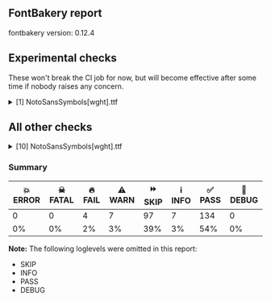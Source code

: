 ## FontBakery report

fontbakery version: 0.12.4



## Experimental checks

These won't break the CI job for now, but will become effective after some time if nobody raises any concern.


<details><summary>[1] NotoSansSymbols[wght].ttf</summary>
<div>
<details>
    <summary>⚠️ <b>WARN</b> Validate location, size and resolution of article images. <a href="https://fontbakery.readthedocs.io/en/stable/fontbakery/checks/googlefonts.article.html#"></a></summary>
    <div>







* ⚠️ **WARN** <p>Family metadata at fonts/NotoSansSymbols/googlefonts/variable does not have an article.</p>
 [code: lacks-article]



</div>
</details>
</div>
</details>




## All other checks



<details><summary>[10] NotoSansSymbols[wght].ttf</summary>
<div>
<details>
    <summary>⚠️ <b>WARN</b> Detect any interpolation issues in the font. <a href="https://fontbakery.readthedocs.io/en/stable/fontbakery/checks/universal.html#"></a></summary>
    <div>







* ⚠️ **WARN** <p>Interpolation issues were found in the font:</p>
<pre><code>- Contour 2 point 10 in glyph 'u1F75D' has a kink between location wght=100 and location wght=900

- Contour 0 point 51 in glyph 'uni2649' has a kink between location wght=400 and location wght=100

- Contour 0 point 51 in glyph 'uni2649' has a kink between location wght=100 and location wght=900
</code></pre>
 [code: interpolation-issues]



</div>
</details>

<details>
    <summary>⚠️ <b>WARN</b> Check math signs have the same width. <a href="https://fontbakery.readthedocs.io/en/stable/fontbakery/checks/universal.html#"></a></summary>
    <div>







* ⚠️ **WARN** <p>The most common width is 572 among a set of 6 math glyphs.
The following math glyphs have a different width, though:</p>
<p>Width = 322:
minus</p>
 [code: width-outliers]



</div>
</details>

<details>
    <summary>⚠️ <b>WARN</b> Check font contains no unreachable glyphs <a href="https://fontbakery.readthedocs.io/en/stable/fontbakery/checks/universal.html#"></a></summary>
    <div>







* ⚠️ **WARN** <p>The following glyphs could not be reached by codepoint or substitution rules:</p>
<pre><code>- enclosingcircle

- enclosingcirclebackslash

- enclosingdiamond

- enclosingsquare

- enclosingupwardpointingtriangle
</code></pre>
 [code: unreachable-glyphs]



</div>
</details>

<details>
    <summary>⚠️ <b>WARN</b> Ensure soft_dotted characters lose their dot when combined with marks that replace the dot. <a href="https://fontbakery.readthedocs.io/en/stable/fontbakery/checks/shaping.html#"></a></summary>
    <div>







* ⚠️ **WARN** <p>The dot of soft dotted characters used in orthographies <em>must</em> disappear in the following strings: į̀ į́ į̂ į̃ į̄ į̌</p>
<p>The dot of soft dotted characters <em>should</em> disappear in other cases, for example: į̆ į̇ į̈ į̊ į̋ į̦̀ į̦́ į̦̂ į̦̃ į̦̄ į̦̆ į̦̇ į̦̈ į̦̊ į̦̋ į̦̌ į̧̀ į̧́ į̧̂ į̧̃</p>
<p>Your font fully covers the following languages that require the soft-dotted feature: Lithuanian (Latn, 2,357,094 speakers).</p>
<p>Your font does <em>not</em> cover the following languages that require the soft-dotted feature: Aghem (Latn, 38,843 speakers), Bete-Bendi (Latn, 100,000 speakers), Ebira (Latn, 2,200,000 speakers), Nzakara (Latn, 50,000 speakers), Cicipu (Latn, 44,000 speakers), South Central Banda (Latn, 244,000 speakers), Bafut (Latn, 158,146 speakers), Ngbaka (Latn, 1,020,000 speakers), Kpelle, Guinea (Latn, 622,000 speakers), Navajo (Latn, 166,319 speakers), Yala (Latn, 200,000 speakers), Kom (Latn, 360,685 speakers), Ejagham (Latn, 120,000 speakers), Mundani (Latn, 34,000 speakers), Zapotec (Latn, 490,000 speakers), Gulay (Latn, 250,478 speakers), Ijo, Southeast (Latn, 2,471,000 speakers), Fur (Latn, 1,230,163 speakers), Southern Kisi (Latn, 360,000 speakers), Lugbara (Latn, 2,200,000 speakers), Ma’di (Latn, 584,000 speakers), Avokaya (Latn, 100,000 speakers), Dutch (Latn, 31,709,104 speakers), Ukrainian (Cyrl, 29,273,587 speakers), Mfumte (Latn, 79,000 speakers), Mango (Latn, 77,000 speakers), Dii (Latn, 71,000 speakers), Dan (Latn, 1,099,244 speakers), Sar (Latn, 500,000 speakers), Basaa (Latn, 332,940 speakers), Koonzime (Latn, 40,000 speakers), Igbo (Latn, 27,823,640 speakers), Makaa (Latn, 221,000 speakers), Ekpeye (Latn, 226,000 speakers), Nateni (Latn, 100,000 speakers), Belarusian (Cyrl, 10,064,517 speakers).</p>
 [code: soft-dotted]



</div>
</details>

<details>
    <summary>⚠️ <b>WARN</b> Check for codepoints not covered by METADATA subsets. <a href="https://fontbakery.readthedocs.io/en/stable/fontbakery/checks/googlefonts.subsets.html#"></a></summary>
    <div>







* ⚠️ **WARN** <p>The following codepoints supported by the font are not covered by
any subsets defined in the font's metadata file, and will never
be served. You can solve this by either manually adding additional
subset declarations to METADATA.pb, or by editing the glyphset
definitions.</p>
<ul>
<li>U+02C7 CARON: try adding one of: tifinagh, canadian-aboriginal, yi</li>
<li>U+02C9 MODIFIER LETTER MACRON: not included in any glyphset definition</li>
<li>U+02D8 BREVE: try adding one of: canadian-aboriginal, yi</li>
<li>U+02D9 DOT ABOVE: try adding one of: canadian-aboriginal, yi</li>
<li>U+02DB OGONEK: try adding one of: canadian-aboriginal, yi</li>
<li>U+02DD DOUBLE ACUTE ACCENT: not included in any glyphset definition</li>
<li>U+0302 COMBINING CIRCUMFLEX ACCENT: try adding one of: tifinagh, cherokee, coptic, math</li>
<li>U+0306 COMBINING BREVE: try adding one of: tifinagh, old-permic</li>
<li>U+0307 COMBINING DOT ABOVE: try adding one of: malayalam, canadian-aboriginal, coptic, tai-le, syriac, tifinagh, old-permic, math</li>
<li>U+030A COMBINING RING ABOVE: try adding syriac</li>
<li>U+030B COMBINING DOUBLE ACUTE ACCENT: try adding one of: osage, cherokee</li>
<li>U+030C COMBINING CARON: try adding one of: cherokee, tai-le</li>
<li>U+0326 COMBINING COMMA BELOW: not included in any glyphset definition</li>
<li>U+0327 COMBINING CEDILLA: not included in any glyphset definition</li>
<li>U+0328 COMBINING OGONEK: not included in any glyphset definition</li>
<li>U+20DD COMBINING ENCLOSING CIRCLE: try adding symbols</li>
<li>U+20DE COMBINING ENCLOSING SQUARE: try adding symbols</li>
<li>U+20DF COMBINING ENCLOSING DIAMOND: try adding symbols</li>
<li>U+20E0 COMBINING ENCLOSING CIRCLE BACKSLASH: try adding symbols</li>
<li>U+20E2 COMBINING ENCLOSING SCREEN: try adding symbols</li>
<li>U+20E3 COMBINING ENCLOSING KEYCAP: try adding symbols</li>
<li>U+20E4 COMBINING ENCLOSING UPWARD POINTING TRIANGLE: try adding symbols</li>
<li>U+2160 ROMAN NUMERAL ONE: try adding symbols</li>
<li>U+2161 ROMAN NUMERAL TWO: try adding symbols</li>
<li>U+2162 ROMAN NUMERAL THREE: try adding symbols</li>
<li>U+2163 ROMAN NUMERAL FOUR: try adding symbols</li>
<li>U+2164 ROMAN NUMERAL FIVE: try adding symbols</li>
<li>U+2165 ROMAN NUMERAL SIX: try adding symbols</li>
<li>U+2166 ROMAN NUMERAL SEVEN: try adding symbols</li>
<li>U+2167 ROMAN NUMERAL EIGHT: try adding symbols</li>
<li>U+2168 ROMAN NUMERAL NINE: try adding symbols</li>
<li>U+2169 ROMAN NUMERAL TEN: try adding symbols</li>
<li>U+216A ROMAN NUMERAL ELEVEN: try adding symbols</li>
<li>U+216B ROMAN NUMERAL TWELVE: try adding symbols</li>
<li>U+216C ROMAN NUMERAL FIFTY: try adding symbols</li>
<li>U+216D ROMAN NUMERAL ONE HUNDRED: try adding symbols</li>
<li>U+216E ROMAN NUMERAL FIVE HUNDRED: try adding symbols</li>
<li>U+216F ROMAN NUMERAL ONE THOUSAND: try adding symbols</li>
<li>U+2170 SMALL ROMAN NUMERAL ONE: try adding symbols</li>
<li>U+2171 SMALL ROMAN NUMERAL TWO: try adding symbols</li>
<li>U+2172 SMALL ROMAN NUMERAL THREE: try adding symbols</li>
<li>U+2173 SMALL ROMAN NUMERAL FOUR: try adding symbols</li>
<li>U+2174 SMALL ROMAN NUMERAL FIVE: try adding symbols</li>
<li>U+2175 SMALL ROMAN NUMERAL SIX: try adding symbols</li>
<li>U+2176 SMALL ROMAN NUMERAL SEVEN: try adding symbols</li>
<li>U+2177 SMALL ROMAN NUMERAL EIGHT: try adding symbols</li>
<li>U+2178 SMALL ROMAN NUMERAL NINE: try adding symbols</li>
<li>U+2179 SMALL ROMAN NUMERAL TEN: try adding symbols</li>
<li>U+217A SMALL ROMAN NUMERAL ELEVEN: try adding symbols</li>
<li>U+217B SMALL ROMAN NUMERAL TWELVE: try adding symbols</li>
<li>U+217C SMALL ROMAN NUMERAL FIFTY: try adding symbols</li>
<li>U+217D SMALL ROMAN NUMERAL ONE HUNDRED: try adding symbols</li>
<li>U+217E SMALL ROMAN NUMERAL FIVE HUNDRED: try adding symbols</li>
<li>U+217F SMALL ROMAN NUMERAL ONE THOUSAND: try adding symbols</li>
<li>U+2180 ROMAN NUMERAL ONE THOUSAND C D: try adding symbols</li>
<li>U+2181 ROMAN NUMERAL FIVE THOUSAND: try adding symbols</li>
<li>U+2182 ROMAN NUMERAL TEN THOUSAND: try adding symbols</li>
<li>U+2183 ROMAN NUMERAL REVERSED ONE HUNDRED: try adding symbols</li>
<li>U+2185 ROMAN NUMERAL SIX LATE FORM: try adding symbols</li>
<li>U+2186 ROMAN NUMERAL FIFTY EARLY FORM: try adding symbols</li>
<li>U+2187 ROMAN NUMERAL FIFTY THOUSAND: try adding symbols</li>
<li>U+2188 ROMAN NUMERAL ONE HUNDRED THOUSAND: try adding symbols</li>
<li>U+218A TURNED DIGIT TWO: try adding symbols</li>
<li>U+218B TURNED DIGIT THREE: try adding symbols</li>
<li>U+2190 LEFTWARDS ARROW: try adding one of: symbols, math</li>
<li>U+2192 RIGHTWARDS ARROW: try adding one of: symbols, math</li>
<li>U+2194 LEFT RIGHT ARROW: try adding one of: symbols, math</li>
<li>U+2195 UP DOWN ARROW: try adding one of: symbols, math</li>
<li>U+2196 NORTH WEST ARROW: try adding one of: symbols, math</li>
<li>U+2197 NORTH EAST ARROW: try adding one of: symbols, math</li>
<li>U+2198 SOUTH EAST ARROW: try adding one of: symbols, math</li>
<li>U+2199 SOUTH WEST ARROW: try adding one of: symbols, math</li>
<li>U+2300 DIAMETER SIGN: try adding symbols</li>
<li>U+2301 ELECTRIC ARROW: try adding symbols</li>
<li>U+2302 HOUSE: try adding symbols</li>
<li>U+2303 UP ARROWHEAD: try adding symbols</li>
<li>U+2304 DOWN ARROWHEAD: try adding symbols</li>
<li>U+2305 PROJECTIVE: try adding symbols</li>
<li>U+2306 PERSPECTIVE: try adding symbols</li>
<li>U+2307 WAVY LINE: try adding symbols</li>
<li>U+2308 LEFT CEILING: try adding one of: symbols, math</li>
<li>U+2309 RIGHT CEILING: try adding one of: symbols, math</li>
<li>U+230A LEFT FLOOR: try adding one of: symbols, math</li>
<li>U+230B RIGHT FLOOR: try adding one of: symbols, math</li>
<li>U+230C BOTTOM RIGHT CROP: try adding symbols</li>
<li>U+230D BOTTOM LEFT CROP: try adding symbols</li>
<li>U+230E TOP RIGHT CROP: try adding symbols</li>
<li>U+230F TOP LEFT CROP: try adding symbols</li>
<li>U+2311 SQUARE LOZENGE: try adding symbols</li>
<li>U+2312 ARC: try adding symbols</li>
<li>U+2313 SEGMENT: try adding symbols</li>
<li>U+2314 SECTOR: try adding symbols</li>
<li>U+2315 TELEPHONE RECORDER: try adding symbols</li>
<li>U+2317 VIEWDATA SQUARE: try adding symbols</li>
<li>U+231C TOP LEFT CORNER: try adding one of: symbols, math</li>
<li>U+231D TOP RIGHT CORNER: try adding one of: symbols, math</li>
<li>U+231E BOTTOM LEFT CORNER: try adding one of: symbols, math</li>
<li>U+231F BOTTOM RIGHT CORNER: try adding one of: symbols, math</li>
<li>U+2322 FROWN: try adding symbols</li>
<li>U+2323 SMILE: try adding symbols</li>
<li>U+2329 LEFT-POINTING ANGLE BRACKET: try adding symbols</li>
<li>U+232A RIGHT-POINTING ANGLE BRACKET: try adding symbols</li>
<li>U+232C BENZENE RING: try adding symbols</li>
<li>U+232D CYLINDRICITY: try adding symbols</li>
<li>U+232E ALL AROUND-PROFILE: try adding symbols</li>
<li>U+232F SYMMETRY: try adding symbols</li>
<li>U+2330 TOTAL RUNOUT: try adding symbols</li>
<li>U+2331 DIMENSION ORIGIN: try adding symbols</li>
<li>U+2332 CONICAL TAPER: try adding symbols</li>
<li>U+2333 SLOPE: try adding symbols</li>
<li>U+2334 COUNTERBORE: try adding symbols</li>
<li>U+2335 COUNTERSINK: try adding symbols</li>
<li>U+237C RIGHT ANGLE WITH DOWNWARDS ZIGZAG ARROW: try adding one of: symbols, math</li>
<li>U+2380 INSERTION SYMBOL: try adding symbols</li>
<li>U+2381 CONTINUOUS UNDERLINE SYMBOL: try adding symbols</li>
<li>U+2382 DISCONTINUOUS UNDERLINE SYMBOL: try adding symbols</li>
<li>U+2383 EMPHASIS SYMBOL: try adding symbols</li>
<li>U+2384 COMPOSITION SYMBOL: try adding symbols</li>
<li>U+2385 WHITE SQUARE WITH CENTRE VERTICAL LINE: try adding symbols</li>
<li>U+2386 ENTER SYMBOL: try adding symbols</li>
<li>U+2387 ALTERNATIVE KEY SYMBOL: try adding symbols</li>
<li>U+2388 HELM SYMBOL: try adding symbols</li>
<li>U+2389 CIRCLED HORIZONTAL BAR WITH NOTCH: try adding symbols</li>
<li>U+238A CIRCLED TRIANGLE DOWN: try adding symbols</li>
<li>U+238B BROKEN CIRCLE WITH NORTHWEST ARROW: try adding symbols</li>
<li>U+238C UNDO SYMBOL: try adding symbols</li>
<li>U+238D MONOSTABLE SYMBOL: try adding symbols</li>
<li>U+238E HYSTERESIS SYMBOL: try adding symbols</li>
<li>U+238F OPEN-CIRCUIT-OUTPUT H-TYPE SYMBOL: try adding symbols</li>
<li>U+2390 OPEN-CIRCUIT-OUTPUT L-TYPE SYMBOL: try adding symbols</li>
<li>U+2391 PASSIVE-PULL-DOWN-OUTPUT SYMBOL: try adding symbols</li>
<li>U+2392 PASSIVE-PULL-UP-OUTPUT SYMBOL: try adding symbols</li>
<li>U+2393 DIRECT CURRENT SYMBOL FORM TWO: try adding symbols</li>
<li>U+2394 SOFTWARE-FUNCTION SYMBOL: try adding symbols</li>
<li>U+2396 DECIMAL SEPARATOR KEY SYMBOL: try adding symbols</li>
<li>U+2397 PREVIOUS PAGE: try adding symbols</li>
<li>U+2398 NEXT PAGE: try adding symbols</li>
<li>U+2399 PRINT SCREEN SYMBOL: try adding symbols</li>
<li>U+239A CLEAR SCREEN SYMBOL: try adding symbols</li>
<li>U+23AF HORIZONTAL LINE EXTENSION: try adding one of: symbols, math</li>
<li>U+23BE DENTISTRY SYMBOL LIGHT VERTICAL AND TOP RIGHT: try adding symbols</li>
<li>U+23BF DENTISTRY SYMBOL LIGHT VERTICAL AND BOTTOM RIGHT: try adding symbols</li>
<li>U+23C0 DENTISTRY SYMBOL LIGHT VERTICAL WITH CIRCLE: try adding symbols</li>
<li>U+23C1 DENTISTRY SYMBOL LIGHT DOWN AND HORIZONTAL WITH CIRCLE: try adding symbols</li>
<li>U+23C2 DENTISTRY SYMBOL LIGHT UP AND HORIZONTAL WITH CIRCLE: try adding symbols</li>
<li>U+23C3 DENTISTRY SYMBOL LIGHT VERTICAL WITH TRIANGLE: try adding symbols</li>
<li>U+23C4 DENTISTRY SYMBOL LIGHT DOWN AND HORIZONTAL WITH TRIANGLE: try adding symbols</li>
<li>U+23C5 DENTISTRY SYMBOL LIGHT UP AND HORIZONTAL WITH TRIANGLE: try adding symbols</li>
<li>U+23C6 DENTISTRY SYMBOL LIGHT VERTICAL AND WAVE: try adding symbols</li>
<li>U+23C7 DENTISTRY SYMBOL LIGHT DOWN AND HORIZONTAL WITH WAVE: try adding symbols</li>
<li>U+23C8 DENTISTRY SYMBOL LIGHT UP AND HORIZONTAL WITH WAVE: try adding symbols</li>
<li>U+23C9 DENTISTRY SYMBOL LIGHT DOWN AND HORIZONTAL: try adding symbols</li>
<li>U+23CA DENTISTRY SYMBOL LIGHT UP AND HORIZONTAL: try adding symbols</li>
<li>U+23CB DENTISTRY SYMBOL LIGHT VERTICAL AND TOP LEFT: try adding symbols</li>
<li>U+23CC DENTISTRY SYMBOL LIGHT VERTICAL AND BOTTOM LEFT: try adding symbols</li>
<li>U+23CD SQUARE FOOT: try adding symbols</li>
<li>U+23D0 VERTICAL LINE EXTENSION: try adding one of: symbols, math</li>
<li>U+23D1 METRICAL BREVE: try adding symbols</li>
<li>U+23D2 METRICAL LONG OVER SHORT: try adding symbols</li>
<li>U+23D3 METRICAL SHORT OVER LONG: try adding symbols</li>
<li>U+23D4 METRICAL LONG OVER TWO SHORTS: try adding symbols</li>
<li>U+23D5 METRICAL TWO SHORTS OVER LONG: try adding symbols</li>
<li>U+23D6 METRICAL TWO SHORTS JOINED: try adding symbols</li>
<li>U+23D7 METRICAL TRISEME: try adding symbols</li>
<li>U+23D8 METRICAL TETRASEME: try adding symbols</li>
<li>U+23D9 METRICAL PENTASEME: try adding symbols</li>
<li>U+23DA EARTH GROUND: try adding symbols</li>
<li>U+23DB FUSE: try adding symbols</li>
<li>U+23E2 WHITE TRAPEZIUM: try adding symbols</li>
<li>U+23E3 BENZENE RING WITH CIRCLE: try adding symbols</li>
<li>U+23E4 STRAIGHTNESS: try adding symbols</li>
<li>U+23E5 FLATNESS: try adding symbols</li>
<li>U+23E6 AC CURRENT: try adding symbols</li>
<li>U+23E7 ELECTRICAL INTERSECTION: try adding symbols</li>
<li>U+23E8 DECIMAL EXPONENT SYMBOL: try adding symbols</li>
<li>U+2460 CIRCLED DIGIT ONE: try adding one of: symbols, mongolian, yi</li>
<li>U+2461 CIRCLED DIGIT TWO: try adding one of: symbols, mongolian, yi</li>
<li>U+2462 CIRCLED DIGIT THREE: try adding one of: symbols, mongolian, yi</li>
<li>U+2463 CIRCLED DIGIT FOUR: try adding one of: symbols, mongolian, yi</li>
<li>U+2464 CIRCLED DIGIT FIVE: try adding one of: symbols, mongolian, yi</li>
<li>U+2465 CIRCLED DIGIT SIX: try adding one of: symbols, mongolian, yi</li>
<li>U+2466 CIRCLED DIGIT SEVEN: try adding one of: symbols, mongolian, yi</li>
<li>U+2467 CIRCLED DIGIT EIGHT: try adding one of: symbols, mongolian, yi</li>
<li>U+2468 CIRCLED DIGIT NINE: try adding one of: symbols, mongolian, yi</li>
<li>U+2469 CIRCLED NUMBER TEN: try adding one of: symbols, mongolian, yi</li>
<li>U+246A CIRCLED NUMBER ELEVEN: try adding one of: symbols, mongolian, yi</li>
<li>U+246B CIRCLED NUMBER TWELVE: try adding one of: symbols, mongolian, yi</li>
<li>U+246C CIRCLED NUMBER THIRTEEN: try adding one of: symbols, mongolian, yi</li>
<li>U+246D CIRCLED NUMBER FOURTEEN: try adding one of: symbols, mongolian, yi</li>
<li>U+246E CIRCLED NUMBER FIFTEEN: try adding one of: symbols, mongolian, yi</li>
<li>U+246F CIRCLED NUMBER SIXTEEN: try adding one of: symbols, mongolian, yi</li>
<li>U+2470 CIRCLED NUMBER SEVENTEEN: try adding one of: symbols, mongolian, yi</li>
<li>U+2471 CIRCLED NUMBER EIGHTEEN: try adding one of: symbols, mongolian, yi</li>
<li>U+2472 CIRCLED NUMBER NINETEEN: try adding one of: symbols, mongolian, yi</li>
<li>U+2473 CIRCLED NUMBER TWENTY: try adding one of: symbols, mongolian, yi</li>
<li>U+2474 PARENTHESIZED DIGIT ONE: try adding one of: symbols, math</li>
<li>U+2475 PARENTHESIZED DIGIT TWO: try adding one of: symbols, math</li>
<li>U+2476 PARENTHESIZED DIGIT THREE: try adding symbols</li>
<li>U+2477 PARENTHESIZED DIGIT FOUR: try adding symbols</li>
<li>U+2478 PARENTHESIZED DIGIT FIVE: try adding symbols</li>
<li>U+2479 PARENTHESIZED DIGIT SIX: try adding symbols</li>
<li>U+247A PARENTHESIZED DIGIT SEVEN: try adding symbols</li>
<li>U+247B PARENTHESIZED DIGIT EIGHT: try adding symbols</li>
<li>U+247C PARENTHESIZED DIGIT NINE: try adding symbols</li>
<li>U+247D PARENTHESIZED NUMBER TEN: try adding symbols</li>
<li>U+247E PARENTHESIZED NUMBER ELEVEN: try adding symbols</li>
<li>U+247F PARENTHESIZED NUMBER TWELVE: try adding symbols</li>
<li>U+2480 PARENTHESIZED NUMBER THIRTEEN: try adding symbols</li>
<li>U+2481 PARENTHESIZED NUMBER FOURTEEN: try adding symbols</li>
<li>U+2482 PARENTHESIZED NUMBER FIFTEEN: try adding symbols</li>
<li>U+2483 PARENTHESIZED NUMBER SIXTEEN: try adding symbols</li>
<li>U+2484 PARENTHESIZED NUMBER SEVENTEEN: try adding symbols</li>
<li>U+2485 PARENTHESIZED NUMBER EIGHTEEN: try adding symbols</li>
<li>U+2486 PARENTHESIZED NUMBER NINETEEN: try adding symbols</li>
<li>U+2487 PARENTHESIZED NUMBER TWENTY: try adding symbols</li>
<li>U+2488 DIGIT ONE FULL STOP: try adding symbols</li>
<li>U+2489 DIGIT TWO FULL STOP: try adding symbols</li>
<li>U+248A DIGIT THREE FULL STOP: try adding symbols</li>
<li>U+248B DIGIT FOUR FULL STOP: try adding symbols</li>
<li>U+248C DIGIT FIVE FULL STOP: try adding symbols</li>
<li>U+248D DIGIT SIX FULL STOP: try adding symbols</li>
<li>U+248E DIGIT SEVEN FULL STOP: try adding symbols</li>
<li>U+248F DIGIT EIGHT FULL STOP: try adding symbols</li>
<li>U+2490 DIGIT NINE FULL STOP: try adding symbols</li>
<li>U+2491 NUMBER TEN FULL STOP: try adding symbols</li>
<li>U+2492 NUMBER ELEVEN FULL STOP: try adding symbols</li>
<li>U+2493 NUMBER TWELVE FULL STOP: try adding symbols</li>
<li>U+2494 NUMBER THIRTEEN FULL STOP: try adding symbols</li>
<li>U+2495 NUMBER FOURTEEN FULL STOP: try adding symbols</li>
<li>U+2496 NUMBER FIFTEEN FULL STOP: try adding symbols</li>
<li>U+2497 NUMBER SIXTEEN FULL STOP: try adding symbols</li>
<li>U+2498 NUMBER SEVENTEEN FULL STOP: try adding symbols</li>
<li>U+2499 NUMBER EIGHTEEN FULL STOP: try adding symbols</li>
<li>U+249A NUMBER NINETEEN FULL STOP: try adding symbols</li>
<li>U+249B NUMBER TWENTY FULL STOP: try adding symbols</li>
<li>U+249C PARENTHESIZED LATIN SMALL LETTER A: try adding symbols</li>
<li>U+249D PARENTHESIZED LATIN SMALL LETTER B: try adding symbols</li>
<li>U+249E PARENTHESIZED LATIN SMALL LETTER C: try adding symbols</li>
<li>U+249F PARENTHESIZED LATIN SMALL LETTER D: try adding symbols</li>
<li>U+24A0 PARENTHESIZED LATIN SMALL LETTER E: try adding symbols</li>
<li>U+24A1 PARENTHESIZED LATIN SMALL LETTER F: try adding symbols</li>
<li>U+24A2 PARENTHESIZED LATIN SMALL LETTER G: try adding symbols</li>
<li>U+24A3 PARENTHESIZED LATIN SMALL LETTER H: try adding symbols</li>
<li>U+24A4 PARENTHESIZED LATIN SMALL LETTER I: try adding symbols</li>
<li>U+24A5 PARENTHESIZED LATIN SMALL LETTER J: try adding symbols</li>
<li>U+24A6 PARENTHESIZED LATIN SMALL LETTER K: try adding symbols</li>
<li>U+24A7 PARENTHESIZED LATIN SMALL LETTER L: try adding symbols</li>
<li>U+24A8 PARENTHESIZED LATIN SMALL LETTER M: try adding symbols</li>
<li>U+24A9 PARENTHESIZED LATIN SMALL LETTER N: try adding symbols</li>
<li>U+24AA PARENTHESIZED LATIN SMALL LETTER O: try adding symbols</li>
<li>U+24AB PARENTHESIZED LATIN SMALL LETTER P: try adding symbols</li>
<li>U+24AC PARENTHESIZED LATIN SMALL LETTER Q: try adding symbols</li>
<li>U+24AD PARENTHESIZED LATIN SMALL LETTER R: try adding symbols</li>
<li>U+24AE PARENTHESIZED LATIN SMALL LETTER S: try adding symbols</li>
<li>U+24AF PARENTHESIZED LATIN SMALL LETTER T: try adding symbols</li>
<li>U+24B0 PARENTHESIZED LATIN SMALL LETTER U: try adding symbols</li>
<li>U+24B1 PARENTHESIZED LATIN SMALL LETTER V: try adding symbols</li>
<li>U+24B2 PARENTHESIZED LATIN SMALL LETTER W: try adding symbols</li>
<li>U+24B3 PARENTHESIZED LATIN SMALL LETTER X: try adding symbols</li>
<li>U+24B4 PARENTHESIZED LATIN SMALL LETTER Y: try adding symbols</li>
<li>U+24B5 PARENTHESIZED LATIN SMALL LETTER Z: try adding symbols</li>
<li>U+24B6 CIRCLED LATIN CAPITAL LETTER A: try adding symbols</li>
<li>U+24B7 CIRCLED LATIN CAPITAL LETTER B: try adding symbols</li>
<li>U+24B8 CIRCLED LATIN CAPITAL LETTER C: try adding symbols</li>
<li>U+24B9 CIRCLED LATIN CAPITAL LETTER D: try adding symbols</li>
<li>U+24BA CIRCLED LATIN CAPITAL LETTER E: try adding symbols</li>
<li>U+24BB CIRCLED LATIN CAPITAL LETTER F: try adding symbols</li>
<li>U+24BC CIRCLED LATIN CAPITAL LETTER G: try adding symbols</li>
<li>U+24BD CIRCLED LATIN CAPITAL LETTER H: try adding symbols</li>
<li>U+24BE CIRCLED LATIN CAPITAL LETTER I: try adding symbols</li>
<li>U+24BF CIRCLED LATIN CAPITAL LETTER J: try adding symbols</li>
<li>U+24C0 CIRCLED LATIN CAPITAL LETTER K: try adding symbols</li>
<li>U+24C1 CIRCLED LATIN CAPITAL LETTER L: try adding symbols</li>
<li>U+24C2 CIRCLED LATIN CAPITAL LETTER M: try adding symbols</li>
<li>U+24C3 CIRCLED LATIN CAPITAL LETTER N: try adding symbols</li>
<li>U+24C4 CIRCLED LATIN CAPITAL LETTER O: try adding symbols</li>
<li>U+24C5 CIRCLED LATIN CAPITAL LETTER P: try adding symbols</li>
<li>U+24C6 CIRCLED LATIN CAPITAL LETTER Q: try adding symbols</li>
<li>U+24C7 CIRCLED LATIN CAPITAL LETTER R: try adding symbols</li>
<li>U+24C8 CIRCLED LATIN CAPITAL LETTER S: try adding symbols</li>
<li>U+24C9 CIRCLED LATIN CAPITAL LETTER T: try adding symbols</li>
<li>U+24CA CIRCLED LATIN CAPITAL LETTER U: try adding symbols</li>
<li>U+24CB CIRCLED LATIN CAPITAL LETTER V: try adding symbols</li>
<li>U+24CC CIRCLED LATIN CAPITAL LETTER W: try adding symbols</li>
<li>U+24CD CIRCLED LATIN CAPITAL LETTER X: try adding symbols</li>
<li>U+24CE CIRCLED LATIN CAPITAL LETTER Y: try adding symbols</li>
<li>U+24CF CIRCLED LATIN CAPITAL LETTER Z: try adding symbols</li>
<li>U+24D0 CIRCLED LATIN SMALL LETTER A: try adding symbols</li>
<li>U+24D1 CIRCLED LATIN SMALL LETTER B: try adding symbols</li>
<li>U+24D2 CIRCLED LATIN SMALL LETTER C: try adding symbols</li>
<li>U+24D3 CIRCLED LATIN SMALL LETTER D: try adding symbols</li>
<li>U+24D4 CIRCLED LATIN SMALL LETTER E: try adding symbols</li>
<li>U+24D5 CIRCLED LATIN SMALL LETTER F: try adding symbols</li>
<li>U+24D6 CIRCLED LATIN SMALL LETTER G: try adding symbols</li>
<li>U+24D7 CIRCLED LATIN SMALL LETTER H: try adding symbols</li>
<li>U+24D8 CIRCLED LATIN SMALL LETTER I: try adding symbols</li>
<li>U+24D9 CIRCLED LATIN SMALL LETTER J: try adding symbols</li>
<li>U+24DA CIRCLED LATIN SMALL LETTER K: try adding symbols</li>
<li>U+24DB CIRCLED LATIN SMALL LETTER L: try adding symbols</li>
<li>U+24DC CIRCLED LATIN SMALL LETTER M: try adding symbols</li>
<li>U+24DD CIRCLED LATIN SMALL LETTER N: try adding symbols</li>
<li>U+24DE CIRCLED LATIN SMALL LETTER O: try adding symbols</li>
<li>U+24DF CIRCLED LATIN SMALL LETTER P: try adding symbols</li>
<li>U+24E0 CIRCLED LATIN SMALL LETTER Q: try adding symbols</li>
<li>U+24E1 CIRCLED LATIN SMALL LETTER R: try adding symbols</li>
<li>U+24E2 CIRCLED LATIN SMALL LETTER S: try adding symbols</li>
<li>U+24E3 CIRCLED LATIN SMALL LETTER T: try adding symbols</li>
<li>U+24E4 CIRCLED LATIN SMALL LETTER U: try adding symbols</li>
<li>U+24E5 CIRCLED LATIN SMALL LETTER V: try adding symbols</li>
<li>U+24E6 CIRCLED LATIN SMALL LETTER W: try adding symbols</li>
<li>U+24E7 CIRCLED LATIN SMALL LETTER X: try adding symbols</li>
<li>U+24E8 CIRCLED LATIN SMALL LETTER Y: try adding symbols</li>
<li>U+24E9 CIRCLED LATIN SMALL LETTER Z: try adding symbols</li>
<li>U+24EA CIRCLED DIGIT ZERO: try adding symbols</li>
<li>U+24EB NEGATIVE CIRCLED NUMBER ELEVEN: try adding symbols</li>
<li>U+24EC NEGATIVE CIRCLED NUMBER TWELVE: try adding symbols</li>
<li>U+24ED NEGATIVE CIRCLED NUMBER THIRTEEN: try adding symbols</li>
<li>U+24EE NEGATIVE CIRCLED NUMBER FOURTEEN: try adding symbols</li>
<li>U+24EF NEGATIVE CIRCLED NUMBER FIFTEEN: try adding symbols</li>
<li>U+24F0 NEGATIVE CIRCLED NUMBER SIXTEEN: try adding symbols</li>
<li>U+24F1 NEGATIVE CIRCLED NUMBER SEVENTEEN: try adding symbols</li>
<li>U+24F2 NEGATIVE CIRCLED NUMBER EIGHTEEN: try adding symbols</li>
<li>U+24F3 NEGATIVE CIRCLED NUMBER NINETEEN: try adding symbols</li>
<li>U+24F4 NEGATIVE CIRCLED NUMBER TWENTY: try adding symbols</li>
<li>U+24F5 DOUBLE CIRCLED DIGIT ONE: try adding symbols</li>
<li>U+24F6 DOUBLE CIRCLED DIGIT TWO: try adding symbols</li>
<li>U+24F7 DOUBLE CIRCLED DIGIT THREE: try adding symbols</li>
<li>U+24F8 DOUBLE CIRCLED DIGIT FOUR: try adding symbols</li>
<li>U+24F9 DOUBLE CIRCLED DIGIT FIVE: try adding symbols</li>
<li>U+24FA DOUBLE CIRCLED DIGIT SIX: try adding symbols</li>
<li>U+24FB DOUBLE CIRCLED DIGIT SEVEN: try adding symbols</li>
<li>U+24FC DOUBLE CIRCLED DIGIT EIGHT: try adding symbols</li>
<li>U+24FD DOUBLE CIRCLED DIGIT NINE: try adding symbols</li>
<li>U+24FE DOUBLE CIRCLED NUMBER TEN: try adding symbols</li>
<li>U+24FF NEGATIVE CIRCLED DIGIT ZERO: try adding symbols</li>
<li>U+25CC DOTTED CIRCLE: try adding one of: wancho, yi, pahawh-hmong, cham, elbasan, gunjala-gondi, khojki, sinhala, tirhuta, dogra, math, duployan, symbols, mahajani, miao, mandaic, thai, grantha, rejang, siddham, khudawadi, armenian, saurashtra, mongolian, batak, newa, manichaean, sharada, syriac, sundanese, meetei-mayek, buhid, tagbanwa, hanunoo, chakma, sogdian, soyombo, kayah-li, tibetan, caucasian-albanian, new-tai-lue, adlam, tai-viet, hebrew, zanabazar-square, ahom, khmer, psalter-pahlavi, tamil, nko, myanmar, balinese, tai-le, javanese, buginese, oriya, takri, devanagari, kharoshthi, kannada, marchen, warang-citi, malayalam, bengali, mende-kikakui, hanifi-rohingya, tai-tham, tagalog, lao, phags-pa, bhaiksuki, brahmi, limbu, music, telugu, old-permic, bassa-vah, thaana, gujarati, modi, coptic, kaithi, lepcha, syloti-nagri, canadian-aboriginal, masaram-gondi, osage, gurmukhi, tifinagh</li>
<li>U+260A ASCENDING NODE: try adding symbols</li>
<li>U+260B DESCENDING NODE: try adding symbols</li>
<li>U+260C CONJUNCTION: try adding symbols</li>
<li>U+260D OPPOSITION: try adding symbols</li>
<li>U+2613 SALTIRE: try adding symbols</li>
<li>U+2624 CADUCEUS: try adding symbols</li>
<li>U+2625 ANKH: try adding symbols</li>
<li>U+2626 ORTHODOX CROSS: try adding symbols</li>
<li>U+2627 CHI RHO: try adding symbols</li>
<li>U+2628 CROSS OF LORRAINE: try adding symbols</li>
<li>U+2629 CROSS OF JERUSALEM: try adding symbols</li>
<li>U+262A STAR AND CRESCENT: try adding symbols</li>
<li>U+262B FARSI SYMBOL: try adding symbols</li>
<li>U+262C ADI SHAKTI: try adding one of: symbols, gurmukhi</li>
<li>U+262D HAMMER AND SICKLE: try adding symbols</li>
<li>U+262E PEACE SYMBOL: try adding symbols</li>
<li>U+262F YIN YANG: try adding symbols</li>
<li>U+2638 WHEEL OF DHARMA: try adding symbols</li>
<li>U+2639 WHITE FROWNING FACE: try adding symbols</li>
<li>U+263A WHITE SMILING FACE: try adding symbols</li>
<li>U+263B BLACK SMILING FACE: try adding symbols</li>
<li>U+263D FIRST QUARTER MOON: try adding symbols</li>
<li>U+263E LAST QUARTER MOON: try adding symbols</li>
<li>U+263F MERCURY: try adding symbols</li>
<li>U+2640 FEMALE SIGN: try adding symbols</li>
<li>U+2641 EARTH: try adding symbols</li>
<li>U+2642 MALE SIGN: try adding symbols</li>
<li>U+2643 JUPITER: try adding symbols</li>
<li>U+2644 SATURN: try adding symbols</li>
<li>U+2645 URANUS: try adding symbols</li>
<li>U+2646 NEPTUNE: try adding symbols</li>
<li>U+2647 PLUTO: try adding symbols</li>
<li>U+2648 ARIES: try adding symbols</li>
<li>U+2649 TAURUS: try adding symbols</li>
<li>U+264A GEMINI: try adding symbols</li>
<li>U+264B CANCER: try adding symbols</li>
<li>U+264C LEO: try adding symbols</li>
<li>U+264D VIRGO: try adding symbols</li>
<li>U+264E LIBRA: try adding symbols</li>
<li>U+264F SCORPIUS: try adding symbols</li>
<li>U+2650 SAGITTARIUS: try adding symbols</li>
<li>U+2651 CAPRICORN: try adding symbols</li>
<li>U+2652 AQUARIUS: try adding symbols</li>
<li>U+2653 PISCES: try adding symbols</li>
<li>U+2669 QUARTER NOTE: try adding one of: symbols, music</li>
<li>U+266A EIGHTH NOTE: try adding one of: symbols, music</li>
<li>U+266B BEAMED EIGHTH NOTES: try adding one of: symbols, music</li>
<li>U+266C BEAMED SIXTEENTH NOTES: try adding one of: symbols, music</li>
<li>U+266D MUSIC FLAT SIGN: try adding one of: symbols, music, math</li>
<li>U+266E MUSIC NATURAL SIGN: try adding one of: symbols, music, math</li>
<li>U+266F MUSIC SHARP SIGN: try adding one of: symbols, music, math</li>
<li>U+2670 WEST SYRIAC CROSS: try adding one of: symbols, syriac</li>
<li>U+2671 EAST SYRIAC CROSS: try adding one of: symbols, syriac</li>
<li>U+2672 UNIVERSAL RECYCLING SYMBOL: try adding symbols</li>
<li>U+2673 RECYCLING SYMBOL FOR TYPE-1 PLASTICS: try adding symbols</li>
<li>U+2674 RECYCLING SYMBOL FOR TYPE-2 PLASTICS: try adding symbols</li>
<li>U+2675 RECYCLING SYMBOL FOR TYPE-3 PLASTICS: try adding symbols</li>
<li>U+2676 RECYCLING SYMBOL FOR TYPE-4 PLASTICS: try adding symbols</li>
<li>U+2677 RECYCLING SYMBOL FOR TYPE-5 PLASTICS: try adding symbols</li>
<li>U+2678 RECYCLING SYMBOL FOR TYPE-6 PLASTICS: try adding symbols</li>
<li>U+2679 RECYCLING SYMBOL FOR TYPE-7 PLASTICS: try adding symbols</li>
<li>U+267A RECYCLING SYMBOL FOR GENERIC MATERIALS: try adding symbols</li>
<li>U+267B BLACK UNIVERSAL RECYCLING SYMBOL: try adding symbols</li>
<li>U+267C RECYCLED PAPER SYMBOL: try adding symbols</li>
<li>U+267D PARTIALLY-RECYCLED PAPER SYMBOL: try adding symbols</li>
<li>U+267E PERMANENT PAPER SIGN: try adding symbols</li>
<li>U+2690 WHITE FLAG: try adding symbols</li>
<li>U+2691 BLACK FLAG: try adding symbols</li>
<li>U+2692 HAMMER AND PICK: try adding symbols</li>
<li>U+2693 ANCHOR: try adding symbols</li>
<li>U+2694 CROSSED SWORDS: try adding symbols</li>
<li>U+2695 STAFF OF AESCULAPIUS: try adding symbols</li>
<li>U+2696 SCALES: try adding symbols</li>
<li>U+2697 ALEMBIC: try adding symbols</li>
<li>U+2698 FLOWER: try adding symbols</li>
<li>U+2699 GEAR: try adding symbols</li>
<li>U+269A STAFF OF HERMES: try adding symbols</li>
<li>U+269B ATOM SYMBOL: try adding symbols</li>
<li>U+269C FLEUR-DE-LIS: try adding symbols</li>
<li>U+269D OUTLINED WHITE STAR: try adding symbols</li>
<li>U+26A2 DOUBLED FEMALE SIGN: try adding symbols</li>
<li>U+26A3 DOUBLED MALE SIGN: try adding symbols</li>
<li>U+26A4 INTERLOCKED FEMALE AND MALE SIGN: try adding symbols</li>
<li>U+26A5 MALE AND FEMALE SIGN: try adding symbols</li>
<li>U+26A6 MALE WITH STROKE SIGN: try adding symbols</li>
<li>U+26A7 MALE WITH STROKE AND MALE AND FEMALE SIGN: try adding symbols</li>
<li>U+26A8 VERTICAL MALE WITH STROKE SIGN: try adding symbols</li>
<li>U+26A9 HORIZONTAL MALE WITH STROKE SIGN: try adding symbols</li>
<li>U+26AD MARRIAGE SYMBOL: try adding symbols</li>
<li>U+26AE DIVORCE SYMBOL: try adding symbols</li>
<li>U+26AF UNMARRIED PARTNERSHIP SYMBOL: try adding symbols</li>
<li>U+26B0 COFFIN: try adding symbols</li>
<li>U+26B1 FUNERAL URN: try adding symbols</li>
<li>U+26B2 NEUTER: try adding symbols</li>
<li>U+26B3 CERES: try adding symbols</li>
<li>U+26B4 PALLAS: try adding symbols</li>
<li>U+26B5 JUNO: try adding symbols</li>
<li>U+26B6 VESTA: try adding symbols</li>
<li>U+26B7 CHIRON: try adding symbols</li>
<li>U+26B8 BLACK MOON LILITH: try adding symbols</li>
<li>U+26B9 SEXTILE: try adding symbols</li>
<li>U+26BA SEMISEXTILE: try adding symbols</li>
<li>U+26BB QUINCUNX: try adding symbols</li>
<li>U+26BC SESQUIQUADRATE: try adding symbols</li>
<li>U+26CE OPHIUCHUS: try adding symbols</li>
<li>U+26E2 ASTRONOMICAL SYMBOL FOR URANUS: try adding symbols</li>
<li>U+26E3 HEAVY CIRCLE WITH STROKE AND TWO DOTS ABOVE: try adding symbols</li>
<li>U+26E4 PENTAGRAM: try adding symbols</li>
<li>U+26E5 RIGHT-HANDED INTERLACED PENTAGRAM: try adding symbols</li>
<li>U+26E6 LEFT-HANDED INTERLACED PENTAGRAM: try adding symbols</li>
<li>U+26E7 INVERTED PENTAGRAM: try adding symbols</li>
<li>U+26E8 BLACK CROSS ON SHIELD: try adding symbols</li>
<li>U+26E9 SHINTO SHRINE: try adding symbols</li>
<li>U+26EA CHURCH: try adding symbols</li>
<li>U+26EB CASTLE: try adding symbols</li>
<li>U+26EC HISTORIC SITE: try adding symbols</li>
<li>U+26ED GEAR WITHOUT HUB: try adding symbols</li>
<li>U+26EE GEAR WITH HANDLES: try adding symbols</li>
<li>U+26EF MAP SYMBOL FOR LIGHTHOUSE: try adding symbols</li>
<li>U+26F0 MOUNTAIN: try adding symbols</li>
<li>U+26F1 UMBRELLA ON GROUND: try adding symbols</li>
<li>U+26F2 FOUNTAIN: try adding symbols</li>
<li>U+26F3 FLAG IN HOLE: try adding symbols</li>
<li>U+26F4 FERRY: try adding symbols</li>
<li>U+26F5 SAILBOAT: try adding symbols</li>
<li>U+26F6 SQUARE FOUR CORNERS: try adding symbols</li>
<li>U+26F7 SKIER: try adding symbols</li>
<li>U+26F8 ICE SKATE: try adding symbols</li>
<li>U+26F9 PERSON WITH BALL: try adding symbols</li>
<li>U+26FA TENT: try adding symbols</li>
<li>U+26FB JAPANESE BANK SYMBOL: try adding symbols</li>
<li>U+26FC HEADSTONE GRAVEYARD SYMBOL: try adding symbols</li>
<li>U+26FD FUEL PUMP: try adding symbols</li>
<li>U+26FE CUP ON BLACK SQUARE: try adding symbols</li>
<li>U+26FF WHITE FLAG WITH HORIZONTAL MIDDLE BLACK STRIPE: try adding symbols</li>
<li>U+271D LATIN CROSS: try adding symbols</li>
<li>U+271E SHADOWED WHITE LATIN CROSS: try adding symbols</li>
<li>U+271F OUTLINED LATIN CROSS: try adding symbols</li>
<li>U+2720 MALTESE CROSS: try adding symbols</li>
<li>U+2721 STAR OF DAVID: try adding symbols</li>
<li>U+2776 DINGBAT NEGATIVE CIRCLED DIGIT ONE: try adding symbols</li>
<li>U+2777 DINGBAT NEGATIVE CIRCLED DIGIT TWO: try adding symbols</li>
<li>U+2778 DINGBAT NEGATIVE CIRCLED DIGIT THREE: try adding symbols</li>
<li>U+2779 DINGBAT NEGATIVE CIRCLED DIGIT FOUR: try adding symbols</li>
<li>U+277A DINGBAT NEGATIVE CIRCLED DIGIT FIVE: try adding symbols</li>
<li>U+277B DINGBAT NEGATIVE CIRCLED DIGIT SIX: try adding symbols</li>
<li>U+277C DINGBAT NEGATIVE CIRCLED DIGIT SEVEN: try adding symbols</li>
<li>U+277D DINGBAT NEGATIVE CIRCLED DIGIT EIGHT: try adding symbols</li>
<li>U+277E DINGBAT NEGATIVE CIRCLED DIGIT NINE: try adding symbols</li>
<li>U+277F DINGBAT NEGATIVE CIRCLED NUMBER TEN: try adding symbols</li>
<li>U+2780 DINGBAT CIRCLED SANS-SERIF DIGIT ONE: try adding symbols</li>
<li>U+2781 DINGBAT CIRCLED SANS-SERIF DIGIT TWO: try adding symbols</li>
<li>U+2782 DINGBAT CIRCLED SANS-SERIF DIGIT THREE: try adding symbols</li>
<li>U+2783 DINGBAT CIRCLED SANS-SERIF DIGIT FOUR: try adding symbols</li>
<li>U+2784 DINGBAT CIRCLED SANS-SERIF DIGIT FIVE: try adding symbols</li>
<li>U+2785 DINGBAT CIRCLED SANS-SERIF DIGIT SIX: try adding symbols</li>
<li>U+2786 DINGBAT CIRCLED SANS-SERIF DIGIT SEVEN: try adding symbols</li>
<li>U+2787 DINGBAT CIRCLED SANS-SERIF DIGIT EIGHT: try adding symbols</li>
<li>U+2788 DINGBAT CIRCLED SANS-SERIF DIGIT NINE: try adding symbols</li>
<li>U+2789 DINGBAT CIRCLED SANS-SERIF NUMBER TEN: try adding symbols</li>
<li>U+278A DINGBAT NEGATIVE CIRCLED SANS-SERIF DIGIT ONE: try adding symbols</li>
<li>U+278B DINGBAT NEGATIVE CIRCLED SANS-SERIF DIGIT TWO: try adding symbols</li>
<li>U+278C DINGBAT NEGATIVE CIRCLED SANS-SERIF DIGIT THREE: try adding symbols</li>
<li>U+278D DINGBAT NEGATIVE CIRCLED SANS-SERIF DIGIT FOUR: try adding symbols</li>
<li>U+278E DINGBAT NEGATIVE CIRCLED SANS-SERIF DIGIT FIVE: try adding symbols</li>
<li>U+278F DINGBAT NEGATIVE CIRCLED SANS-SERIF DIGIT SIX: try adding symbols</li>
<li>U+2790 DINGBAT NEGATIVE CIRCLED SANS-SERIF DIGIT SEVEN: try adding symbols</li>
<li>U+2791 DINGBAT NEGATIVE CIRCLED SANS-SERIF DIGIT EIGHT: try adding symbols</li>
<li>U+2792 DINGBAT NEGATIVE CIRCLED SANS-SERIF DIGIT NINE: try adding symbols</li>
<li>U+2793 DINGBAT NEGATIVE CIRCLED SANS-SERIF NUMBER TEN: try adding symbols</li>
<li>U+2921 NORTH WEST AND SOUTH EAST ARROW: try adding one of: symbols, math</li>
<li>U+2922 NORTH EAST AND SOUTH WEST ARROW: try adding one of: symbols, math</li>
<li>U+1F100 DIGIT ZERO FULL STOP: try adding symbols</li>
<li>U+1F101 DIGIT ZERO COMMA: try adding symbols</li>
<li>U+1F102 DIGIT ONE COMMA: try adding symbols</li>
<li>U+1F103 DIGIT TWO COMMA: try adding symbols</li>
<li>U+1F104 DIGIT THREE COMMA: try adding symbols</li>
<li>U+1F105 DIGIT FOUR COMMA: try adding symbols</li>
<li>U+1F106 DIGIT FIVE COMMA: try adding symbols</li>
<li>U+1F107 DIGIT SIX COMMA: try adding symbols</li>
<li>U+1F108 DIGIT SEVEN COMMA: try adding symbols</li>
<li>U+1F109 DIGIT EIGHT COMMA: try adding symbols</li>
<li>U+1F10A DIGIT NINE COMMA: try adding symbols</li>
<li>U+1F10B DINGBAT CIRCLED SANS-SERIF DIGIT ZERO: try adding symbols</li>
<li>U+1F10C DINGBAT NEGATIVE CIRCLED SANS-SERIF DIGIT ZERO: try adding symbols</li>
<li>U+1F110 PARENTHESIZED LATIN CAPITAL LETTER A: try adding symbols</li>
<li>U+1F111 PARENTHESIZED LATIN CAPITAL LETTER B: try adding symbols</li>
<li>U+1F112 PARENTHESIZED LATIN CAPITAL LETTER C: try adding symbols</li>
<li>U+1F113 PARENTHESIZED LATIN CAPITAL LETTER D: try adding symbols</li>
<li>U+1F114 PARENTHESIZED LATIN CAPITAL LETTER E: try adding symbols</li>
<li>U+1F115 PARENTHESIZED LATIN CAPITAL LETTER F: try adding symbols</li>
<li>U+1F116 PARENTHESIZED LATIN CAPITAL LETTER G: try adding symbols</li>
<li>U+1F117 PARENTHESIZED LATIN CAPITAL LETTER H: try adding symbols</li>
<li>U+1F118 PARENTHESIZED LATIN CAPITAL LETTER I: try adding symbols</li>
<li>U+1F119 PARENTHESIZED LATIN CAPITAL LETTER J: try adding symbols</li>
<li>U+1F11A PARENTHESIZED LATIN CAPITAL LETTER K: try adding symbols</li>
<li>U+1F11B PARENTHESIZED LATIN CAPITAL LETTER L: try adding symbols</li>
<li>U+1F11C PARENTHESIZED LATIN CAPITAL LETTER M: try adding symbols</li>
<li>U+1F11D PARENTHESIZED LATIN CAPITAL LETTER N: try adding symbols</li>
<li>U+1F11E PARENTHESIZED LATIN CAPITAL LETTER O: try adding symbols</li>
<li>U+1F11F PARENTHESIZED LATIN CAPITAL LETTER P: try adding symbols</li>
<li>U+1F120 PARENTHESIZED LATIN CAPITAL LETTER Q: try adding symbols</li>
<li>U+1F121 PARENTHESIZED LATIN CAPITAL LETTER R: try adding symbols</li>
<li>U+1F122 PARENTHESIZED LATIN CAPITAL LETTER S: try adding symbols</li>
<li>U+1F123 PARENTHESIZED LATIN CAPITAL LETTER T: try adding symbols</li>
<li>U+1F124 PARENTHESIZED LATIN CAPITAL LETTER U: try adding symbols</li>
<li>U+1F125 PARENTHESIZED LATIN CAPITAL LETTER V: try adding symbols</li>
<li>U+1F126 PARENTHESIZED LATIN CAPITAL LETTER W: try adding symbols</li>
<li>U+1F127 PARENTHESIZED LATIN CAPITAL LETTER X: try adding symbols</li>
<li>U+1F128 PARENTHESIZED LATIN CAPITAL LETTER Y: try adding symbols</li>
<li>U+1F129 PARENTHESIZED LATIN CAPITAL LETTER Z: try adding symbols</li>
<li>U+1F12A TORTOISE SHELL BRACKETED LATIN CAPITAL LETTER S: try adding symbols</li>
<li>U+1F12B CIRCLED ITALIC LATIN CAPITAL LETTER C: try adding symbols</li>
<li>U+1F12C CIRCLED ITALIC LATIN CAPITAL LETTER R: try adding symbols</li>
<li>U+1F12D CIRCLED CD: try adding symbols</li>
<li>U+1F12E CIRCLED WZ: try adding symbols</li>
<li>U+1F12F COPYLEFT SYMBOL: try adding symbols</li>
<li>U+1F130 SQUARED LATIN CAPITAL LETTER A: try adding symbols</li>
<li>U+1F131 SQUARED LATIN CAPITAL LETTER B: try adding symbols</li>
<li>U+1F132 SQUARED LATIN CAPITAL LETTER C: try adding symbols</li>
<li>U+1F133 SQUARED LATIN CAPITAL LETTER D: try adding symbols</li>
<li>U+1F134 SQUARED LATIN CAPITAL LETTER E: try adding symbols</li>
<li>U+1F135 SQUARED LATIN CAPITAL LETTER F: try adding symbols</li>
<li>U+1F136 SQUARED LATIN CAPITAL LETTER G: try adding symbols</li>
<li>U+1F137 SQUARED LATIN CAPITAL LETTER H: try adding symbols</li>
<li>U+1F138 SQUARED LATIN CAPITAL LETTER I: try adding symbols</li>
<li>U+1F139 SQUARED LATIN CAPITAL LETTER J: try adding symbols</li>
<li>U+1F13A SQUARED LATIN CAPITAL LETTER K: try adding symbols</li>
<li>U+1F13B SQUARED LATIN CAPITAL LETTER L: try adding symbols</li>
<li>U+1F13C SQUARED LATIN CAPITAL LETTER M: try adding symbols</li>
<li>U+1F13D SQUARED LATIN CAPITAL LETTER N: try adding symbols</li>
<li>U+1F13E SQUARED LATIN CAPITAL LETTER O: try adding symbols</li>
<li>U+1F13F SQUARED LATIN CAPITAL LETTER P: try adding symbols</li>
<li>U+1F140 SQUARED LATIN CAPITAL LETTER Q: try adding symbols</li>
<li>U+1F141 SQUARED LATIN CAPITAL LETTER R: try adding symbols</li>
<li>U+1F142 SQUARED LATIN CAPITAL LETTER S: try adding symbols</li>
<li>U+1F143 SQUARED LATIN CAPITAL LETTER T: try adding symbols</li>
<li>U+1F144 SQUARED LATIN CAPITAL LETTER U: try adding symbols</li>
<li>U+1F145 SQUARED LATIN CAPITAL LETTER V: try adding symbols</li>
<li>U+1F146 SQUARED LATIN CAPITAL LETTER W: try adding symbols</li>
<li>U+1F147 SQUARED LATIN CAPITAL LETTER X: try adding symbols</li>
<li>U+1F148 SQUARED LATIN CAPITAL LETTER Y: try adding symbols</li>
<li>U+1F149 SQUARED LATIN CAPITAL LETTER Z: try adding symbols</li>
<li>U+1F14A SQUARED HV: try adding symbols</li>
<li>U+1F14B SQUARED MV: try adding symbols</li>
<li>U+1F14C SQUARED SD: try adding symbols</li>
<li>U+1F14D SQUARED SS: try adding symbols</li>
<li>U+1F14E SQUARED PPV: try adding symbols</li>
<li>U+1F14F SQUARED WC: try adding symbols</li>
<li>U+1F150 NEGATIVE CIRCLED LATIN CAPITAL LETTER A: try adding symbols</li>
<li>U+1F151 NEGATIVE CIRCLED LATIN CAPITAL LETTER B: try adding symbols</li>
<li>U+1F152 NEGATIVE CIRCLED LATIN CAPITAL LETTER C: try adding symbols</li>
<li>U+1F153 NEGATIVE CIRCLED LATIN CAPITAL LETTER D: try adding symbols</li>
<li>U+1F154 NEGATIVE CIRCLED LATIN CAPITAL LETTER E: try adding symbols</li>
<li>U+1F155 NEGATIVE CIRCLED LATIN CAPITAL LETTER F: try adding symbols</li>
<li>U+1F156 NEGATIVE CIRCLED LATIN CAPITAL LETTER G: try adding symbols</li>
<li>U+1F157 NEGATIVE CIRCLED LATIN CAPITAL LETTER H: try adding symbols</li>
<li>U+1F158 NEGATIVE CIRCLED LATIN CAPITAL LETTER I: try adding symbols</li>
<li>U+1F159 NEGATIVE CIRCLED LATIN CAPITAL LETTER J: try adding symbols</li>
<li>U+1F15A NEGATIVE CIRCLED LATIN CAPITAL LETTER K: try adding symbols</li>
<li>U+1F15B NEGATIVE CIRCLED LATIN CAPITAL LETTER L: try adding symbols</li>
<li>U+1F15C NEGATIVE CIRCLED LATIN CAPITAL LETTER M: try adding symbols</li>
<li>U+1F15D NEGATIVE CIRCLED LATIN CAPITAL LETTER N: try adding symbols</li>
<li>U+1F15E NEGATIVE CIRCLED LATIN CAPITAL LETTER O: try adding symbols</li>
<li>U+1F15F NEGATIVE CIRCLED LATIN CAPITAL LETTER P: try adding symbols</li>
<li>U+1F160 NEGATIVE CIRCLED LATIN CAPITAL LETTER Q: try adding symbols</li>
<li>U+1F161 NEGATIVE CIRCLED LATIN CAPITAL LETTER R: try adding symbols</li>
<li>U+1F162 NEGATIVE CIRCLED LATIN CAPITAL LETTER S: try adding symbols</li>
<li>U+1F163 NEGATIVE CIRCLED LATIN CAPITAL LETTER T: try adding symbols</li>
<li>U+1F164 NEGATIVE CIRCLED LATIN CAPITAL LETTER U: try adding symbols</li>
<li>U+1F165 NEGATIVE CIRCLED LATIN CAPITAL LETTER V: try adding symbols</li>
<li>U+1F166 NEGATIVE CIRCLED LATIN CAPITAL LETTER W: try adding symbols</li>
<li>U+1F167 NEGATIVE CIRCLED LATIN CAPITAL LETTER X: try adding symbols</li>
<li>U+1F168 NEGATIVE CIRCLED LATIN CAPITAL LETTER Y: try adding symbols</li>
<li>U+1F169 NEGATIVE CIRCLED LATIN CAPITAL LETTER Z: try adding symbols</li>
<li>U+1F16A RAISED MC SIGN: try adding symbols</li>
<li>U+1F16B RAISED MD SIGN: try adding symbols</li>
<li>U+1F16C RAISED MR SIGN: try adding symbols</li>
<li>U+1F170 NEGATIVE SQUARED LATIN CAPITAL LETTER A: try adding symbols</li>
<li>U+1F171 NEGATIVE SQUARED LATIN CAPITAL LETTER B: try adding symbols</li>
<li>U+1F172 NEGATIVE SQUARED LATIN CAPITAL LETTER C: try adding symbols</li>
<li>U+1F173 NEGATIVE SQUARED LATIN CAPITAL LETTER D: try adding symbols</li>
<li>U+1F174 NEGATIVE SQUARED LATIN CAPITAL LETTER E: try adding symbols</li>
<li>U+1F175 NEGATIVE SQUARED LATIN CAPITAL LETTER F: try adding symbols</li>
<li>U+1F176 NEGATIVE SQUARED LATIN CAPITAL LETTER G: try adding symbols</li>
<li>U+1F177 NEGATIVE SQUARED LATIN CAPITAL LETTER H: try adding symbols</li>
<li>U+1F178 NEGATIVE SQUARED LATIN CAPITAL LETTER I: try adding symbols</li>
<li>U+1F179 NEGATIVE SQUARED LATIN CAPITAL LETTER J: try adding symbols</li>
<li>U+1F17A NEGATIVE SQUARED LATIN CAPITAL LETTER K: try adding symbols</li>
<li>U+1F17B NEGATIVE SQUARED LATIN CAPITAL LETTER L: try adding symbols</li>
<li>U+1F17C NEGATIVE SQUARED LATIN CAPITAL LETTER M: try adding symbols</li>
<li>U+1F17D NEGATIVE SQUARED LATIN CAPITAL LETTER N: try adding symbols</li>
<li>U+1F17E NEGATIVE SQUARED LATIN CAPITAL LETTER O: try adding symbols</li>
<li>U+1F17F NEGATIVE SQUARED LATIN CAPITAL LETTER P: try adding symbols</li>
<li>U+1F180 NEGATIVE SQUARED LATIN CAPITAL LETTER Q: try adding symbols</li>
<li>U+1F181 NEGATIVE SQUARED LATIN CAPITAL LETTER R: try adding symbols</li>
<li>U+1F182 NEGATIVE SQUARED LATIN CAPITAL LETTER S: try adding symbols</li>
<li>U+1F183 NEGATIVE SQUARED LATIN CAPITAL LETTER T: try adding symbols</li>
<li>U+1F184 NEGATIVE SQUARED LATIN CAPITAL LETTER U: try adding symbols</li>
<li>U+1F185 NEGATIVE SQUARED LATIN CAPITAL LETTER V: try adding symbols</li>
<li>U+1F186 NEGATIVE SQUARED LATIN CAPITAL LETTER W: try adding symbols</li>
<li>U+1F187 NEGATIVE SQUARED LATIN CAPITAL LETTER X: try adding symbols</li>
<li>U+1F188 NEGATIVE SQUARED LATIN CAPITAL LETTER Y: try adding symbols</li>
<li>U+1F189 NEGATIVE SQUARED LATIN CAPITAL LETTER Z: try adding symbols</li>
<li>U+1F18A CROSSED NEGATIVE SQUARED LATIN CAPITAL LETTER P: try adding symbols</li>
<li>U+1F18B NEGATIVE SQUARED IC: try adding symbols</li>
<li>U+1F18C NEGATIVE SQUARED PA: try adding symbols</li>
<li>U+1F18D NEGATIVE SQUARED SA: try adding symbols</li>
<li>U+1F18E NEGATIVE SQUARED AB: try adding symbols</li>
<li>U+1F18F NEGATIVE SQUARED WC: try adding symbols</li>
<li>U+1F190 SQUARE DJ: try adding symbols</li>
<li>U+1F19B SQUARED THREE D: try adding symbols</li>
<li>U+1F19C SQUARED SECOND SCREEN: try adding symbols</li>
<li>U+1F19D SQUARED TWO K: try adding symbols</li>
<li>U+1F19E SQUARED FOUR K: try adding symbols</li>
<li>U+1F19F SQUARED EIGHT K: try adding symbols</li>
<li>U+1F1A0 SQUARED FIVE POINT ONE: try adding symbols</li>
<li>U+1F1A1 SQUARED SEVEN POINT ONE: try adding symbols</li>
<li>U+1F1A2 SQUARED TWENTY-TWO POINT TWO: try adding symbols</li>
<li>U+1F1A3 SQUARED SIXTY P: try adding symbols</li>
<li>U+1F1A4 SQUARED ONE HUNDRED TWENTY P: try adding symbols</li>
<li>U+1F1A5 SQUARED LATIN SMALL LETTER D: try adding symbols</li>
<li>U+1F1A6 SQUARED HC: try adding symbols</li>
<li>U+1F1A7 SQUARED HDR: try adding symbols</li>
<li>U+1F1A8 SQUARED HI-RES: try adding symbols</li>
<li>U+1F1A9 SQUARED LOSSLESS: try adding symbols</li>
<li>U+1F1AA SQUARED SHV: try adding symbols</li>
<li>U+1F1AB SQUARED UHD: try adding symbols</li>
<li>U+1F1AC SQUARED VOD: try adding symbols</li>
<li>U+1F546 WHITE LATIN CROSS: try adding symbols</li>
<li>U+1F547 HEAVY LATIN CROSS: try adding symbols</li>
<li>U+1F548 CELTIC CROSS: try adding symbols</li>
<li>U+1F549 OM SYMBOL: try adding symbols</li>
<li>U+1F54F BOWL OF HYGIEIA: try adding symbols</li>
<li>U+1F610 NEUTRAL FACE: try adding symbols</li>
<li>U+1F700 ALCHEMICAL SYMBOL FOR QUINTESSENCE: try adding symbols</li>
<li>U+1F701 ALCHEMICAL SYMBOL FOR AIR: try adding symbols</li>
<li>U+1F702 ALCHEMICAL SYMBOL FOR FIRE: try adding symbols</li>
<li>U+1F703 ALCHEMICAL SYMBOL FOR EARTH: try adding symbols</li>
<li>U+1F704 ALCHEMICAL SYMBOL FOR WATER: try adding symbols</li>
<li>U+1F705 ALCHEMICAL SYMBOL FOR AQUAFORTIS: try adding symbols</li>
<li>U+1F706 ALCHEMICAL SYMBOL FOR AQUA REGIA: try adding symbols</li>
<li>U+1F707 ALCHEMICAL SYMBOL FOR AQUA REGIA-2: try adding symbols</li>
<li>U+1F708 ALCHEMICAL SYMBOL FOR AQUA VITAE: try adding symbols</li>
<li>U+1F709 ALCHEMICAL SYMBOL FOR AQUA VITAE-2: try adding symbols</li>
<li>U+1F70A ALCHEMICAL SYMBOL FOR VINEGAR: try adding symbols</li>
<li>U+1F70B ALCHEMICAL SYMBOL FOR VINEGAR-2: try adding symbols</li>
<li>U+1F70C ALCHEMICAL SYMBOL FOR VINEGAR-3: try adding symbols</li>
<li>U+1F70D ALCHEMICAL SYMBOL FOR SULFUR: try adding symbols</li>
<li>U+1F70E ALCHEMICAL SYMBOL FOR PHILOSOPHERS SULFUR: try adding symbols</li>
<li>U+1F70F ALCHEMICAL SYMBOL FOR BLACK SULFUR: try adding symbols</li>
<li>U+1F710 ALCHEMICAL SYMBOL FOR MERCURY SUBLIMATE: try adding symbols</li>
<li>U+1F711 ALCHEMICAL SYMBOL FOR MERCURY SUBLIMATE-2: try adding symbols</li>
<li>U+1F712 ALCHEMICAL SYMBOL FOR MERCURY SUBLIMATE-3: try adding symbols</li>
<li>U+1F713 ALCHEMICAL SYMBOL FOR CINNABAR: try adding symbols</li>
<li>U+1F714 ALCHEMICAL SYMBOL FOR SALT: try adding symbols</li>
<li>U+1F715 ALCHEMICAL SYMBOL FOR NITRE: try adding symbols</li>
<li>U+1F716 ALCHEMICAL SYMBOL FOR VITRIOL: try adding symbols</li>
<li>U+1F717 ALCHEMICAL SYMBOL FOR VITRIOL-2: try adding symbols</li>
<li>U+1F718 ALCHEMICAL SYMBOL FOR ROCK SALT: try adding symbols</li>
<li>U+1F719 ALCHEMICAL SYMBOL FOR ROCK SALT-2: try adding symbols</li>
<li>U+1F71A ALCHEMICAL SYMBOL FOR GOLD: try adding symbols</li>
<li>U+1F71B ALCHEMICAL SYMBOL FOR SILVER: try adding symbols</li>
<li>U+1F71C ALCHEMICAL SYMBOL FOR IRON ORE: try adding symbols</li>
<li>U+1F71D ALCHEMICAL SYMBOL FOR IRON ORE-2: try adding symbols</li>
<li>U+1F71E ALCHEMICAL SYMBOL FOR CROCUS OF IRON: try adding symbols</li>
<li>U+1F71F ALCHEMICAL SYMBOL FOR REGULUS OF IRON: try adding symbols</li>
<li>U+1F720 ALCHEMICAL SYMBOL FOR COPPER ORE: try adding symbols</li>
<li>U+1F721 ALCHEMICAL SYMBOL FOR IRON-COPPER ORE: try adding symbols</li>
<li>U+1F722 ALCHEMICAL SYMBOL FOR SUBLIMATE OF COPPER: try adding symbols</li>
<li>U+1F723 ALCHEMICAL SYMBOL FOR CROCUS OF COPPER: try adding symbols</li>
<li>U+1F724 ALCHEMICAL SYMBOL FOR CROCUS OF COPPER-2: try adding symbols</li>
<li>U+1F725 ALCHEMICAL SYMBOL FOR COPPER ANTIMONIATE: try adding symbols</li>
<li>U+1F726 ALCHEMICAL SYMBOL FOR SALT OF COPPER ANTIMONIATE: try adding symbols</li>
<li>U+1F727 ALCHEMICAL SYMBOL FOR SUBLIMATE OF SALT OF COPPER: try adding symbols</li>
<li>U+1F728 ALCHEMICAL SYMBOL FOR VERDIGRIS: try adding symbols</li>
<li>U+1F729 ALCHEMICAL SYMBOL FOR TIN ORE: try adding symbols</li>
<li>U+1F72A ALCHEMICAL SYMBOL FOR LEAD ORE: try adding symbols</li>
<li>U+1F72B ALCHEMICAL SYMBOL FOR ANTIMONY ORE: try adding symbols</li>
<li>U+1F72C ALCHEMICAL SYMBOL FOR SUBLIMATE OF ANTIMONY: try adding symbols</li>
<li>U+1F72D ALCHEMICAL SYMBOL FOR SALT OF ANTIMONY: try adding symbols</li>
<li>U+1F72E ALCHEMICAL SYMBOL FOR SUBLIMATE OF SALT OF ANTIMONY: try adding symbols</li>
<li>U+1F72F ALCHEMICAL SYMBOL FOR VINEGAR OF ANTIMONY: try adding symbols</li>
<li>U+1F730 ALCHEMICAL SYMBOL FOR REGULUS OF ANTIMONY: try adding symbols</li>
<li>U+1F731 ALCHEMICAL SYMBOL FOR REGULUS OF ANTIMONY-2: try adding symbols</li>
<li>U+1F732 ALCHEMICAL SYMBOL FOR REGULUS: try adding symbols</li>
<li>U+1F733 ALCHEMICAL SYMBOL FOR REGULUS-2: try adding symbols</li>
<li>U+1F734 ALCHEMICAL SYMBOL FOR REGULUS-3: try adding symbols</li>
<li>U+1F735 ALCHEMICAL SYMBOL FOR REGULUS-4: try adding symbols</li>
<li>U+1F736 ALCHEMICAL SYMBOL FOR ALKALI: try adding symbols</li>
<li>U+1F737 ALCHEMICAL SYMBOL FOR ALKALI-2: try adding symbols</li>
<li>U+1F738 ALCHEMICAL SYMBOL FOR MARCASITE: try adding symbols</li>
<li>U+1F739 ALCHEMICAL SYMBOL FOR SAL-AMMONIAC: try adding symbols</li>
<li>U+1F73A ALCHEMICAL SYMBOL FOR ARSENIC: try adding symbols</li>
<li>U+1F73B ALCHEMICAL SYMBOL FOR REALGAR: try adding symbols</li>
<li>U+1F73C ALCHEMICAL SYMBOL FOR REALGAR-2: try adding symbols</li>
<li>U+1F73D ALCHEMICAL SYMBOL FOR AURIPIGMENT: try adding symbols</li>
<li>U+1F73E ALCHEMICAL SYMBOL FOR BISMUTH ORE: try adding symbols</li>
<li>U+1F73F ALCHEMICAL SYMBOL FOR TARTAR: try adding symbols</li>
<li>U+1F740 ALCHEMICAL SYMBOL FOR TARTAR-2: try adding symbols</li>
<li>U+1F741 ALCHEMICAL SYMBOL FOR QUICK LIME: try adding symbols</li>
<li>U+1F742 ALCHEMICAL SYMBOL FOR BORAX: try adding symbols</li>
<li>U+1F743 ALCHEMICAL SYMBOL FOR BORAX-2: try adding symbols</li>
<li>U+1F744 ALCHEMICAL SYMBOL FOR BORAX-3: try adding symbols</li>
<li>U+1F745 ALCHEMICAL SYMBOL FOR ALUM: try adding symbols</li>
<li>U+1F746 ALCHEMICAL SYMBOL FOR OIL: try adding symbols</li>
<li>U+1F747 ALCHEMICAL SYMBOL FOR SPIRIT: try adding symbols</li>
<li>U+1F748 ALCHEMICAL SYMBOL FOR TINCTURE: try adding symbols</li>
<li>U+1F749 ALCHEMICAL SYMBOL FOR GUM: try adding symbols</li>
<li>U+1F74A ALCHEMICAL SYMBOL FOR WAX: try adding symbols</li>
<li>U+1F74B ALCHEMICAL SYMBOL FOR POWDER: try adding symbols</li>
<li>U+1F74C ALCHEMICAL SYMBOL FOR CALX: try adding symbols</li>
<li>U+1F74D ALCHEMICAL SYMBOL FOR TUTTY: try adding symbols</li>
<li>U+1F74E ALCHEMICAL SYMBOL FOR CAPUT MORTUUM: try adding symbols</li>
<li>U+1F74F ALCHEMICAL SYMBOL FOR SCEPTER OF JOVE: try adding symbols</li>
<li>U+1F750 ALCHEMICAL SYMBOL FOR CADUCEUS: try adding symbols</li>
<li>U+1F751 ALCHEMICAL SYMBOL FOR TRIDENT: try adding symbols</li>
<li>U+1F752 ALCHEMICAL SYMBOL FOR STARRED TRIDENT: try adding symbols</li>
<li>U+1F753 ALCHEMICAL SYMBOL FOR LODESTONE: try adding symbols</li>
<li>U+1F754 ALCHEMICAL SYMBOL FOR SOAP: try adding symbols</li>
<li>U+1F755 ALCHEMICAL SYMBOL FOR URINE: try adding symbols</li>
<li>U+1F756 ALCHEMICAL SYMBOL FOR HORSE DUNG: try adding symbols</li>
<li>U+1F757 ALCHEMICAL SYMBOL FOR ASHES: try adding symbols</li>
<li>U+1F758 ALCHEMICAL SYMBOL FOR POT ASHES: try adding symbols</li>
<li>U+1F759 ALCHEMICAL SYMBOL FOR BRICK: try adding symbols</li>
<li>U+1F75A ALCHEMICAL SYMBOL FOR POWDERED BRICK: try adding symbols</li>
<li>U+1F75B ALCHEMICAL SYMBOL FOR AMALGAM: try adding symbols</li>
<li>U+1F75C ALCHEMICAL SYMBOL FOR STRATUM SUPER STRATUM: try adding symbols</li>
<li>U+1F75D ALCHEMICAL SYMBOL FOR STRATUM SUPER STRATUM-2: try adding symbols</li>
<li>U+1F75E ALCHEMICAL SYMBOL FOR SUBLIMATION: try adding symbols</li>
<li>U+1F75F ALCHEMICAL SYMBOL FOR PRECIPITATE: try adding symbols</li>
<li>U+1F760 ALCHEMICAL SYMBOL FOR DISTILL: try adding symbols</li>
<li>U+1F761 ALCHEMICAL SYMBOL FOR DISSOLVE: try adding symbols</li>
<li>U+1F762 ALCHEMICAL SYMBOL FOR DISSOLVE-2: try adding symbols</li>
<li>U+1F763 ALCHEMICAL SYMBOL FOR PURIFY: try adding symbols</li>
<li>U+1F764 ALCHEMICAL SYMBOL FOR PUTREFACTION: try adding symbols</li>
<li>U+1F765 ALCHEMICAL SYMBOL FOR CRUCIBLE: try adding symbols</li>
<li>U+1F766 ALCHEMICAL SYMBOL FOR CRUCIBLE-2: try adding symbols</li>
<li>U+1F767 ALCHEMICAL SYMBOL FOR CRUCIBLE-3: try adding symbols</li>
<li>U+1F768 ALCHEMICAL SYMBOL FOR CRUCIBLE-4: try adding symbols</li>
<li>U+1F769 ALCHEMICAL SYMBOL FOR CRUCIBLE-5: try adding symbols</li>
<li>U+1F76A ALCHEMICAL SYMBOL FOR ALEMBIC: try adding symbols</li>
<li>U+1F76B ALCHEMICAL SYMBOL FOR BATH OF MARY: try adding symbols</li>
<li>U+1F76C ALCHEMICAL SYMBOL FOR BATH OF VAPOURS: try adding symbols</li>
<li>U+1F76D ALCHEMICAL SYMBOL FOR RETORT: try adding symbols</li>
<li>U+1F76E ALCHEMICAL SYMBOL FOR HOUR: try adding symbols</li>
<li>U+1F76F ALCHEMICAL SYMBOL FOR NIGHT: try adding symbols</li>
<li>U+1F770 ALCHEMICAL SYMBOL FOR DAY-NIGHT: try adding symbols</li>
<li>U+1F771 ALCHEMICAL SYMBOL FOR MONTH: try adding symbols</li>
<li>U+1F772 ALCHEMICAL SYMBOL FOR HALF DRAM: try adding symbols</li>
<li>U+1F773 ALCHEMICAL SYMBOL FOR HALF OUNCE: try adding symbols</li>
</ul>
<p>Or you can add the above codepoints to one of the subsets supported by the font: <code>cyrillic-ext</code>, <code>greek-ext</code>, <code>latin</code>, <code>latin-ext</code></p>
 [code: unreachable-subsetting]



</div>
</details>

<details>
    <summary>⚠️ <b>WARN</b> Ensure fonts have ScriptLangTags declared on the 'meta' table. <a href="https://fontbakery.readthedocs.io/en/stable/fontbakery/checks/googlefonts.meta.html#"></a></summary>
    <div>







* ⚠️ **WARN** <p>This font file does not have a 'meta' table.</p>
 [code: lacks-meta-table]



</div>
</details>

<details>
    <summary>🔥 <b>FAIL</b> Ensure the font supports case swapping for all its glyphs. <a href="https://fontbakery.readthedocs.io/en/stable/fontbakery/checks/universal.html#"></a></summary>
    <div>







* 🔥 **FAIL** <p>The following glyphs lack their case-swapping counterparts:</p>
<table>
<thead>
<tr>
<th align="left">Glyph present in the font</th>
<th align="left">Missing case-swapping counterpart</th>
</tr>
</thead>
<tbody>
<tr>
<td align="left">U+2183: ROMAN NUMERAL REVERSED ONE HUNDRED</td>
<td align="left">U+2184: LATIN SMALL LETTER REVERSED C</td>
</tr>
</tbody>
</table>
 [code: missing-case-counterparts]



</div>
</details>

<details>
    <summary>🔥 <b>FAIL</b> Ensure dotted circle glyph is present and can attach marks. <a href="https://fontbakery.readthedocs.io/en/stable/fontbakery/checks/shaping.html#"></a></summary>
    <div>







* 🔥 **FAIL** <p>The following glyphs could not be attached to the dotted circle glyph:</p>
<pre><code>- acutecomb

- gravecomb

- tildecomb

- uni0302

- uni0304

- uni0306

- uni0307

- uni0308

- uni030A

- uni030B

- uni030C

- uni0326

- uni0327

- uni0328
</code></pre>
 [code: unattached-dotted-circle-marks]



</div>
</details>

<details>
    <summary>🔥 <b>FAIL</b> Shapes languages in all GF glyphsets. <a href="https://fontbakery.readthedocs.io/en/stable/fontbakery/checks/googlefonts.glyphset.html#"></a></summary>
    <div>







* 🔥 **FAIL** <p>GF_Latin_Core glyphset:</p>
<table>
<thead>
<tr>
<th align="left">Language</th>
<th align="left">FAIL messages</th>
</tr>
</thead>
<tbody>
<tr>
<td align="left">nl_Latn (Dutch)</td>
<td align="left">Shaper didn't attach acutecomb to J</td>
</tr>
</tbody>
</table>
 [code: failed-language-shaping]



</div>
</details>

<details>
    <summary>🔥 <b>FAIL</b> Check for presence of an ARTICLE.en_us.html file <a href="https://fontbakery.readthedocs.io/en/stable/fontbakery/checks/googlefonts.description.html#"></a></summary>
    <div>







* 🔥 **FAIL** <p>This is a Noto font but it lacks an ARTICLE.en_us.html file</p>
 [code: missing-article]



* 🔥 **FAIL** <p>This is a Noto font but it lacks a DESCRIPTION.en_us.html file</p>
 [code: empty-description]



</div>
</details>
</div>
</details>




### Summary

| 💥 ERROR | ☠ FATAL | 🔥 FAIL | ⚠️ WARN | ⏩ SKIP | ℹ️ INFO | ✅ PASS | 🔎 DEBUG | 
| ---|---|---|---|---|---|---|---|
| 0 | 0 | 4 | 7 | 97 | 7 | 134 | 0 | 
| 0% | 0% | 2% | 3% | 39% | 3% | 54% | 0% | 



**Note:** The following loglevels were omitted in this report:


* SKIP
* INFO
* PASS
* DEBUG
